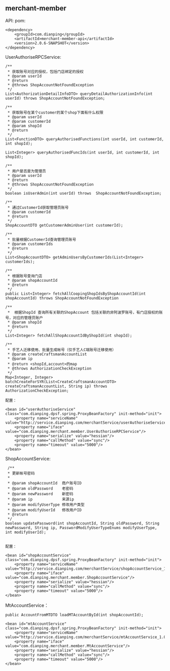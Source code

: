 ## merchant-member

API:
pom:

    <dependency>
        <groupId>com.dianping</groupId>
        <artifactId>merchant-member-api</artifactId>
        <version>2.0.6-SNAPSHOT</version>
    </dependency>

UserAuthoriseRPCService:

    /**
     * 获取账号对应的授权，包括门店绑定的授权
     * @param userId
     * @return
     * @throws ShopAccountNotFoundException
     */
    List<AuthorizationDetailInfoDTO> queryDetailAuthorizationInfo(int userId) throws ShopAccountNotFoundException;
    
    /**
     * 获取账号在某个customer的某个shop下面有什么权限
     * @param userId
     * @param customerId
     * @param shopId
     * @return
     */
    List<FunctionDTO> queryAuthorisedFunctions(int userId, int customerId, int shopId);
    
    List<Integer> queryAuthorisedFuncIds(int userId, int customerId, int shopId);
    
    /**
     * 用户是否是为管理员
     * @param userId
     * @return
     * @throws ShopAccountNotFoundException
     */
    boolean isUserAdmin(int userId) throws  ShopAccountNotFoundException;
    
    /**
     * 通过CustomerId获取管理员账号
     * @param customerId
     * @return
     */
    ShopAccountDTO getCustomerAdminUser(int customerId);
    
    /**
     * 批量根据CustomerId查询管理员账号
     * @param customerIds
     * @return
     */
    List<ShopAccountDTO> getAdminUsersByCustomerIds(List<Integer> customerIds);
    
    /**
     * 根据账号查询门店
     * @param shopAccountId
     * @return
     */
    public List<Integer> fetchAllCoopingShopIdsByShopAccountId(int shopAccountId) throws ShopAccountNotFoundException
    
    /**
     *  根据ShopId 查询所有关联的ShopAccount 包括关联的非阿波罗账号，有门店授权的账号，对应的管理员账户
     * @param shopId
     * @return
     */
    List<Integer> fetchAllShopAccountIdByShopId(int shopId);
    
    /**
     * 手艺人迁移使用、批量生成帐号（仅手艺人C端账号迁移使用）
     * @param createCraftsmanAccountList
     * @param ip
     * @return <shopId,account>的map
     * @throws AuthorizationCheckException
     */
    Map<Integer, Integer> batchCreateForSYR(List<CreateCraftsmanAccountDTO> createCraftsmanAccountList, String ip) throws AuthorizationCheckException;
    
    配置：
    
    <bean id="userAuthoriseService" class="com.dianping.dpsf.spring.ProxyBeanFactory" init-method="init">
        <property name="serviceName" value="http://service.dianping.com/merchantService/userAuthoriseService_1.0.0"/>
        <property name="iface" value="com.dianping.merchant.member.UserAuthoriseRPCService"/>
        <property name="serialize" value="hessian"/>
        <property name="callMethod" value="sync"/>
        <property name="timeout" value="5000"/>
    </bean>
    
    
ShopAccountService:

     /**
     * 更新帐号密码
     *
     * @param shopAccountId  商户账号ID
     * @param oldPassword    老密码
     * @param newPassword    新密码
     * @param ip             来源ip
     * @param modifyUserType 修改用户类型
     * @param modifyUserId   修改用户ID
     * @return
     */
    boolean updatePassword(int shopAccountId, String oldPassword, String newPassword, String ip, PasswordModifyUserTypeEnums modifyUserType, int modifyUserId);
    
    
    配置：
    
    <bean id="shopAccountService" class="com.dianping.dpsf.spring.ProxyBeanFactory" init-method="init">
        <property name="serviceName" value="http://service.dianping.com/merchantService/shopAccountService_1.0.0"/>
        <property name="iface" value="com.dianping.merchant.member.ShopAccountService"/>
        <property name="serialize" value="hessian"/>
        <property name="callMethod" value="sync"/>
        <property name="timeout" value="5000"/>
    </bean>
    
MtAccountService：

    public AccountFromMTDTO loadMTAccountById(int shopAccountId);
    
    <bean id="mtAccountService" class="com.dianping.dpsf.spring.ProxyBeanFactory" init-method="init">
        <property name="serviceName" value="http://service.dianping.com/merchantService/mtAccountService_1.0.0"/>
        <property name="iface" value="com.dianping.merchant.member.MtAccountService"/>
        <property name="serialize" value="hessian"/>
        <property name="callMethod" value="sync"/>
        <property name="timeout" value="5000"/>
    </bean>